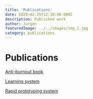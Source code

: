 ```yaml
---
title: 'Publications'
date: 2020-02-25T12:18:00.000Z
description: Published work
author: Jurgen
featuredImage: ../../images/img_2.jpg
category: publications
---
```


# Publications

[Anti-burnout book](/project1)  

[Learning system](/project2)  

<a href="https://www.notion.so/Rapid-Prototyping-System-020149df896049a4b9ab05f868901b55">Rapid prototyping system</a>


